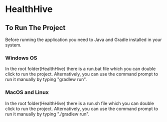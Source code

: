 # HealthHive

## To Run The Project
Before running the application you need to Java and Gradle installed in your system.

### Windows OS
In the root folder(HealthHive) there is a run.bat file which you can double click to run the project. Alternatively, you can use the command prompt to run it manually by typing "gradlew run".

### MacOS and Linux
In the root folder(HealthHive) there is a run.sh file which you can double click to run the project. Alternatively, you can use the command prompt to run it manually by typing "./gradlew run".